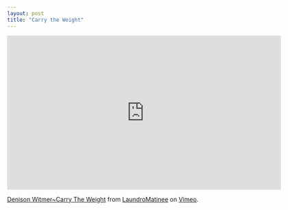 ```yaml
---
layout: post
title: "Carry the Weight"
---
```


<iframe src="https://player.vimeo.com/video/4639508" width="640" height="360" frameborder="0" webkitallowfullscreen mozallowfullscreen allowfullscreen></iframe>
<p><a href="https://vimeo.com/4639508">Denison Witmer~Carry The Weight</a> from <a href="https://vimeo.com/laundromatinee">LaundroMatinee</a> on <a href="https://vimeo.com">Vimeo</a>.</p>
